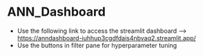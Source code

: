 # ANN_Dashboard

- Use the following link to access the streamlit dashboard --> https://anndashboard-iuhhup3cgdfdais4nbvaq2.streamlit.app/
- Use the buttons in filter pane for hyperparameter tuning
